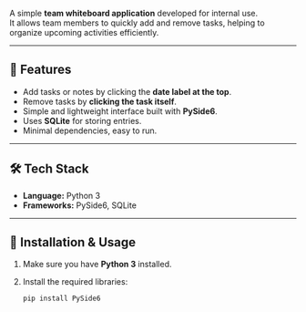 A simple **team whiteboard application** developed for internal use.  
It allows team members to quickly add and remove tasks, helping to organize upcoming activities efficiently.

---

## 📌 Features
- Add tasks or notes by clicking the **date label at the top**.
- Remove tasks by **clicking the task itself**.
- Simple and lightweight interface built with **PySide6**.
- Uses **SQLite** for storing entries.
- Minimal dependencies, easy to run.

---

## 🛠️ Tech Stack
- **Language:** Python 3
- **Frameworks:** PySide6, SQLite

---

## 🚀 Installation & Usage
1. Make sure you have **Python 3** installed.
2. Install the required libraries:

   ```bash
   pip install PySide6